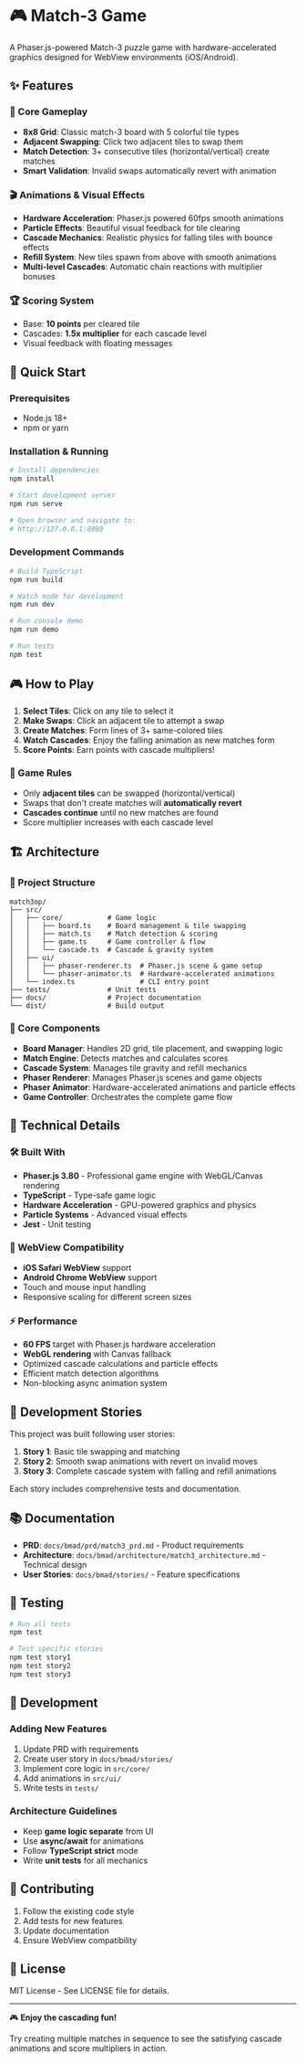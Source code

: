 # 🎮 Match-3 Game

A Phaser.js-powered Match-3 puzzle game with hardware-accelerated graphics designed for WebView environments (iOS/Android).

## ✨ Features

### 🎯 Core Gameplay
- **8x8 Grid**: Classic match-3 board with 5 colorful tile types
- **Adjacent Swapping**: Click two adjacent tiles to swap them
- **Match Detection**: 3+ consecutive tiles (horizontal/vertical) create matches
- **Smart Validation**: Invalid swaps automatically revert with animation

### 🎬 Animations & Visual Effects
- **Hardware Acceleration**: Phaser.js powered 60fps smooth animations
- **Particle Effects**: Beautiful visual feedback for tile clearing
- **Cascade Mechanics**: Realistic physics for falling tiles with bounce effects
- **Refill System**: New tiles spawn from above with smooth animations
- **Multi-level Cascades**: Automatic chain reactions with multiplier bonuses

### 🏆 Scoring System
- Base: **10 points** per cleared tile
- Cascades: **1.5x multiplier** for each cascade level
- Visual feedback with floating messages

## 🚀 Quick Start

### Prerequisites
- Node.js 18+ 
- npm or yarn

### Installation & Running

```bash
# Install dependencies
npm install

# Start development server
npm run serve

# Open browser and navigate to:
# http://127.0.0.1:8080
```

### Development Commands

```bash
# Build TypeScript
npm run build

# Watch mode for development
npm run dev

# Run console demo
npm run demo

# Run tests
npm test
```

## 🎮 How to Play

1. **Select Tiles**: Click on any tile to select it
2. **Make Swaps**: Click an adjacent tile to attempt a swap
3. **Create Matches**: Form lines of 3+ same-colored tiles
4. **Watch Cascades**: Enjoy the falling animation as new matches form
5. **Score Points**: Earn points with cascade multipliers!

### 🎯 Game Rules
- Only **adjacent tiles** can be swapped (horizontal/vertical)
- Swaps that don't create matches will **automatically revert**
- **Cascades continue** until no new matches are found
- Score multiplier increases with each cascade level

## 🏗️ Architecture

### 📁 Project Structure
```
match3op/
├── src/
│   ├── core/           # Game logic
│   │   ├── board.ts    # Board management & tile swapping
│   │   ├── match.ts    # Match detection & scoring
│   │   ├── game.ts     # Game controller & flow
│   │   └── cascade.ts  # Cascade & gravity system
│   ├── ui/
│   │   ├── phaser-renderer.ts  # Phaser.js scene & game setup
│   │   └── phaser-animator.ts  # Hardware-accelerated animations
│   └── index.ts                # CLI entry point
├── tests/              # Unit tests
├── docs/               # Project documentation
└── dist/               # Build output
```

### 🔧 Core Components

- **Board Manager**: Handles 2D grid, tile placement, and swapping logic
- **Match Engine**: Detects matches and calculates scores
- **Cascade System**: Manages tile gravity and refill mechanics
- **Phaser Renderer**: Manages Phaser.js scenes and game objects
- **Phaser Animator**: Hardware-accelerated animations and particle effects
- **Game Controller**: Orchestrates the complete game flow

## 🎨 Technical Details

### 🛠️ Built With
- **Phaser.js 3.80** - Professional game engine with WebGL/Canvas rendering
- **TypeScript** - Type-safe game logic
- **Hardware Acceleration** - GPU-powered graphics and physics
- **Particle Systems** - Advanced visual effects
- **Jest** - Unit testing

### 📱 WebView Compatibility
- **iOS Safari WebView** support
- **Android Chrome WebView** support
- Touch and mouse input handling
- Responsive scaling for different screen sizes

### ⚡ Performance
- **60 FPS** target with Phaser.js hardware acceleration
- **WebGL rendering** with Canvas fallback
- Optimized cascade calculations and particle effects
- Efficient match detection algorithms
- Non-blocking async animation system

## 🧪 Development Stories

This project was built following user stories:

1. **Story 1**: Basic tile swapping and matching
2. **Story 2**: Smooth swap animations with revert on invalid moves
3. **Story 3**: Complete cascade system with falling and refill animations

Each story includes comprehensive tests and documentation.

## 📚 Documentation

- **PRD**: `docs/bmad/prd/match3_prd.md` - Product requirements
- **Architecture**: `docs/bmad/architecture/match3_architecture.md` - Technical design
- **User Stories**: `docs/bmad/stories/` - Feature specifications

## 🧪 Testing

```bash
# Run all tests
npm test

# Test specific stories
npm test story1
npm test story2
npm test story3
```

## 🔧 Development

### Adding New Features
1. Update PRD with requirements
2. Create user story in `docs/bmad/stories/`
3. Implement core logic in `src/core/`
4. Add animations in `src/ui/`
5. Write tests in `tests/`

### Architecture Guidelines
- Keep **game logic separate** from UI
- Use **async/await** for animations
- Follow **TypeScript strict** mode
- Write **unit tests** for all mechanics

## 🤝 Contributing

1. Follow the existing code style
2. Add tests for new features
3. Update documentation
4. Ensure WebView compatibility

## 📄 License

MIT License - See LICENSE file for details.

---

🎮 **Enjoy the cascading fun!** 

Try creating multiple matches in sequence to see the satisfying cascade animations and score multipliers in action.